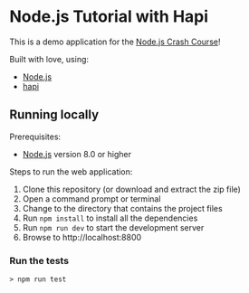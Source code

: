 # Node.js Tutorial with Hapi

This is a demo application for the [Node.js Crash Course](http://bit.ly/node-crash-course)!

Built with love, using:

* [Node.js](https://nodejs.org/en/)
* [hapi](https://hapijs.com/)

## Running locally

Prerequisites:

* [Node.js](https://nodejs.org/en/) version 8.0 or higher

Steps to run the web application:

1. Clone this repository (or download and extract the zip file)
2. Open a command prompt or terminal
3. Change to the directory that contains the project files
4. Run `npm install` to install all the dependencies
5. Run `npm run dev` to start the development server
6. Browse to http://localhost:8800

### Run the tests

```
> npm run test
```